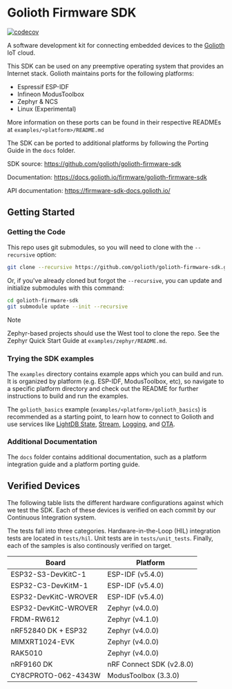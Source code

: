 # Golioth Firmware SDK

[![codecov](https://codecov.io/github/golioth/golioth-firmware-sdk/graph/badge.svg?token=IQSG01ZIOP)](https://codecov.io/github/golioth/golioth-firmware-sdk)

A software development kit for connecting embedded devices to the
[Golioth](https://golioth.io) IoT cloud.

This SDK can be used on any preemptive operating system that provides an
Internet stack. Golioth maintains ports for the following platforms:

* Espressif ESP-IDF
* Infineon ModusToolbox
* Zephyr & NCS
* Linux (Experimental)

More information on these ports can be found in their respective READMEs at
`examples/<platform>/README.md`

The SDK can be ported to additional platforms by following the Porting Guide in
the `docs` folder.

SDK source: https://github.com/golioth/golioth-firmware-sdk

Documentation: https://docs.golioth.io/firmware/golioth-firmware-sdk

API documentation: https://firmware-sdk-docs.golioth.io/

## Getting Started

### Getting the Code

This repo uses git submodules, so you will need to clone with the `--recursive` option:

```sh
git clone --recursive https://github.com/golioth/golioth-firmware-sdk.git -b v0.17.0
```

Or, if you've already cloned but forgot the `--recursive`, you can update and
initialize submodules with this command:

```sh
cd golioth-firmware-sdk
git submodule update --init --recursive
```


> [!NOTE]
> Zephyr-based projects should use the West tool to clone the repo. See
> the Zephyr Quick Start Guide at `examples/zephyr/README.md`.

### Trying the SDK examples

The `examples` directory contains example apps which you can build and run.
It is organized by platform (e.g. ESP-IDF, ModusToolbox, etc),
so navigate to a specific platform directory and check out the README for further
instructions to build and run the examples.

The `golioth_basics` example (`examples/<platform>/golioth_basics`) is recommended
as a starting point, to learn how to connect to Golioth and use services like
[LightDB State](https://docs.golioth.io/cloud/services/lightdb),
[Stream](https://docs.golioth.io/data-routing),
[Logging](https://docs.golioth.io/cloud/services/logging),
and [OTA](https://docs.golioth.io/cloud/services/ota).

### Additional Documentation

The `docs` folder contains additional documentation, such as a platform
integration guide and a platform porting guide.

## Verified Devices

The following table lists the different hardware configurations against which
we test the SDK. Each of these devices is verified on each commit by our
Continuous Integration system.

The tests fall into three categories. Hardware-in-the-Loop (HIL) integration
tests are located in `tests/hil`. Unit tests are in `tests/unit_tests`. Finally,
each of the samples is also continously verified on target.

| Board                | Platform                 |
| ---                  | ---                      |
| ESP32-S3-DevKitC-1   | ESP-IDF (v5.4.0)         |
| ESP32-C3-DevKitM-1   | ESP-IDF (v5.4.0)         |
| ESP32-DevKitC-WROVER | ESP-IDF (v5.4.0)         |
| ESP32-DevKitC-WROVER | Zephyr (v4.0.0)          |
| FRDM-RW612           | Zephyr (v4.1.0)          |
| nRF52840 DK + ESP32  | Zephyr (v4.0.0)          |
| MIMXRT1024-EVK       | Zephyr (v4.0.0)          |
| RAK5010              | Zephyr (v4.0.0)          |
| nRF9160 DK           | nRF Connect SDK (v2.8.0) |
| CY8CPROTO-062-4343W  | ModusToolbox (3.3.0)     |
